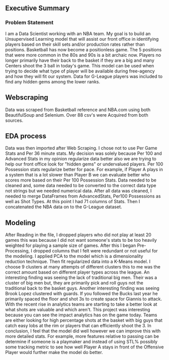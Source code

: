 ## Executive Summary
### Problem Statement
I am a Data Scientist working with an NBA team. My goal is to build an Unsupervised Learning model that will assist our front office in identifying players based on their skill sets and/or production rates rather than positions. Basketball has now become a positionless game. The 5 positions that were more common in the 80s and 90s is a bit archaic now. Players no longer primarily have their back to the basket if they are a big and many Centers shoot the 3 ball in today's game. This model can be used when trying to decide what type of player will be available during free-agency and how they will fit our system. Data for G-League players was included to find any hidden gems among the lower ranks.

## Webscraping
Data was scraped from Basketball reference and NBA.com using both BeautifulSoup and Selenium. Over 88 csv's were Acquired from both sources.

## EDA process
Data was then imported after Web Scraping. I chose not to use Per Game Stats and Per 36 minute stats. My decision was solely because Per 100 and Advanced Stats in my opinion regularize data better also we are trying to help our front office look for "hidden gems" or undervalued players. Per 100 Possession stats regularize better for pace. For example, if Player A plays in a system that is a lot slower than Player B we can evaluate better who scores more based on their Per 100 Possession Stats. Data needed to be cleaned and, some data needed to be converted to the correct data type not strings but we needed numerical data. After all data was cleaned, I needed to merge DataFrames from AdvancedStats, Per100 Possessions as well as Shot Types. At this point I had 71 columns of Stats. Then I concatenated the NBA data on to the G-League dataset.

## Modeling
After Reading in the file, I dropped players who did not play at least 20 games this was because I did not want someone's stats to be too heavily weighted for playing a sample size of games. After this I began Pre-Processing, I dropped columns that I felt were redundant or not useful for the modeling. I applied PCA to the model which is a dimensionality reduction technique. Then fit regularized data into a K-Means model. I choose 9 clusters at many attempts of different clusters this to me was the correct amount based on different player types across the league. An interesting finding was seeing the lack of traditional big men. Their was a cluster of big men but, they are primarily pick and roll guys not the traditional back to the basket guys. Another interesting finding was seeing Brook Lopez clustered with guards. If you followed the Bucks last year he primarily spaced the floor and shot 3s to create space for Giannis to attack. With the recent rise in analytics teams are starting to take a better look at what shots are valuable and which aren't. This project was interesting because you can see the impact analytics has on the game today. Teams are either looking for high percentage shots at the basket with big guys that catch easy lobs at the rim or players that can efficiently shoot the 3. In conclusion, I feel that the model did well however we can improve this with more detailed stats. For example, more features relative to passing can be determine if someone is a playmaker and instead of using STL% possibly some tracking metric to see how well Player A stays in front of the Offensive Player would further make the model do better.

